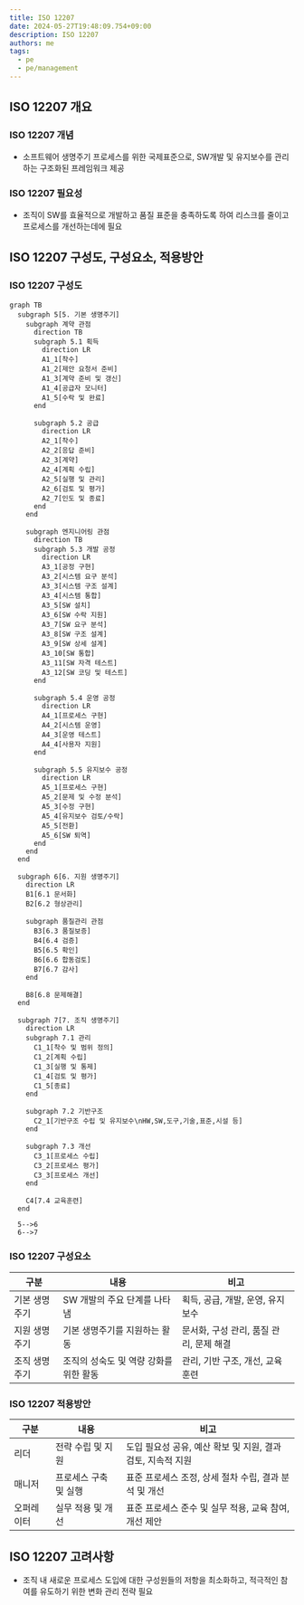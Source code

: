 ```yaml
---
title: ISO 12207
date: 2024-05-27T19:48:09.754+09:00
description: ISO 12207
authors: me
tags:
  - pe
  - pe/management
---
```


## ISO 12207 개요

### ISO 12207 개념

- 소프트웨어 생명주기 프로세스를 위한 국제표준으로, SW개발 및 유지보수를 관리하는 구조화된 프레임워크 제공

### ISO 12207 필요성

- 조직이 SW를 효율적으로 개발하고 품질 표준을 충족하도록 하여 리스크를 줄이고 프로세스를 개선하는데에 필요

## ISO 12207 구성도, 구성요소, 적용방안

### ISO 12207 구성도

```mermaid
graph TB
  subgraph 5[5. 기본 생명주기]
    subgraph 계약 관점
      direction TB
      subgraph 5.1 획득
        direction LR
        A1_1[착수]
        A1_2[제안 요청서 준비]
        A1_3[계약 준비 및 갱신]
        A1_4[공급자 모니터]
        A1_5[수락 및 완료]
      end

      subgraph 5.2 공급
        direction LR
        A2_1[착수]
        A2_2[응답 준비]
        A2_3[계약]
        A2_4[계획 수립]
        A2_5[실행 및 관리]
        A2_6[검토 및 평가]
        A2_7[인도 및 종료]
      end
    end

    subgraph 엔지니어링 관점
      direction TB
      subgraph 5.3 개발 공정
        direction LR
        A3_1[공정 구현]
        A3_2[시스템 요구 분석]
        A3_3[시스템 구조 설계]
        A3_4[시스템 통합]
        A3_5[SW 설치]
        A3_6[SW 수락 지원]
        A3_7[SW 요구 분석]
        A3_8[SW 구조 설계]
        A3_9[SW 상세 설계]
        A3_10[SW 통합]
        A3_11[SW 자격 테스트]
        A3_12[SW 코딩 및 테스트]
      end

      subgraph 5.4 운영 공정
        direction LR
        A4_1[프로세스 구현]
        A4_2[시스템 운영]
        A4_3[운영 테스트]
        A4_4[사용자 지원]
      end

      subgraph 5.5 유지보수 공정
        direction LR
        A5_1[프로세스 구현]
        A5_2[문제 및 수정 분석]
        A5_3[수정 구현]
        A5_4[유지보수 검토/수락]
        A5_5[전환]
        A5_6[SW 퇴역]
      end
    end
  end

  subgraph 6[6. 지원 생명주기]
    direction LR
    B1[6.1 문서화]
    B2[6.2 형상관리]

    subgraph 품질관리 관점
      B3[6.3 품질보증]
      B4[6.4 검증]
      B5[6.5 확인]
      B6[6.6 합동검토]
      B7[6.7 감사]
    end

    B8[6.8 문제해결]
  end

  subgraph 7[7. 조직 생명주기]
    direction LR
    subgraph 7.1 관리
      C1_1[착수 및 범위 정의]
      C1_2[계획 수립]
      C1_3[실행 및 통제]
      C1_4[검토 및 평가]
      C1_5[종료]
    end

    subgraph 7.2 기반구조
      C2_1[기반구조 수립 및 유지보수\nHW,SW,도구,기술,표준,시설 등]
    end

    subgraph 7.3 개선
      C3_1[프로세스 수립]
      C3_2[프로세스 평가]
      C3_3[프로세스 개선]
    end

    C4[7.4 교육훈련]
  end

  5-->6
  6-->7
```

### ISO 12207 구성요소

| 구분          | 내용                                   | 비고                                    |
| ------------- | -------------------------------------- | --------------------------------------- |
| 기본 생명주기 | SW 개발의 주요 단계를 나타냄           | 획득, 공급, 개발, 운영, 유지보수        |
| 지원 생명주기 | 기본 생명주기를 지원하는 활동          | 문서화, 구성 관리, 품질 관리, 문제 해결 |
| 조직 생명주기 | 조직의 성숙도 및 역량 강화를 위한 활동 | 관리, 기반 구조, 개선, 교육 훈련        |

### ISO 12207 적용방안

| 구분       | 내용                  | 비고                                                        |
| ---------- | --------------------- | ----------------------------------------------------------- |
| 리더       | 전략 수립 및 지원     | 도입 필요성 공유, 예산 확보 및 지원, 결과 검토, 지속적 지원 |
| 매니저     | 프로세스 구축 및 실행 | 표준 프로세스 조정, 상세 절차 수립, 결과 분석 및 개선       |
| 오퍼레이터 | 실무 적용 및 개선     | 표준 프로세스 준수 및 실무 적용, 교육 참여, 개선 제안       |

## ISO 12207 고려사항

- 조직 내 새로운 프로세스 도입에 대한 구성원들의 저항을 최소화하고, 적극적인 참여를 유도하기 위한 변화 관리 전략 필요
